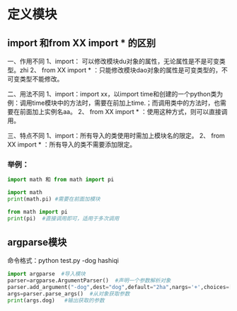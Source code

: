 # 定义模块
## import 和from XX import * 的区别

一、作用不同
1、import： 可以修改模块du对象的属性，无论属性是不是可变类型。zhi
2、 from XX import * ：只能修改模块dao对象的属性是可变类型的，不可变类型不能修改。

二、用法不同
1、import：import xx，以import time和创建的一个python类为例：调用time模块中的方法时，需要在前加上time.；而调用类中的方法时，也需要在前面加上实例名aa。
2、 from XX import * ：使用这种方式，则可以直接调用。

三、特点不同
1、import：所有导入的类使用时需加上模块名的限定。
2、 from XX import * ：所有导入的类不需要添加限定。
### 举例：
```py
import math 和 from math import pi

import math
print(math.pi) #需要在前面加模块

from math import pi
print(pi)  #直接调用即可，适用于多次调用

```
## argparse模块
命令格式：python test.py -dog hashiqi
```py
import argparse  #导入模块
parser=argparse.ArgumentParser()  #声明一个参数解析对象
parser.add_argument("-dog",dest="dog",default="2ha",nargs='+',choices=['alexnet', 'vgg'])type=str,help="输入一只狗的名字")  #添加一些可选参数, nargs='+':至少一个参数  ，choices= 参数值只能从选项中选择
args=parser.parse_args()  #从对象获取参数
print(args.dog)   #输出获取的参数
```